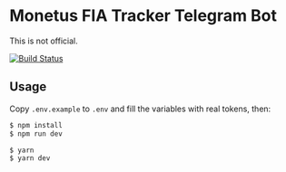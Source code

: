 # Monetus FIA Tracker Telegram Bot

This is not official.

[![Build Status](https://travis-ci.org/zavan/monetus-fia-bot.svg?branch=master)](https://travis-ci.org/zavan/monetus-fia-bot)

## Usage

Copy `.env.example` to `.env` and fill the variables with real tokens, then:

```sh
$ npm install
$ npm run dev
```

```sh
$ yarn
$ yarn dev
```
